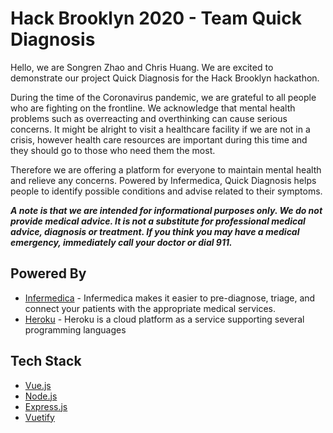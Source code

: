 # Hack Brooklyn 2020 - Team Quick Diagnosis

Hello, we are Songren Zhao and Chris Huang. We are excited to demonstrate our project Quick Diagnosis for the Hack Brooklyn hackathon.

During the time of the Coronavirus pandemic, we are grateful to all people who are fighting on the frontline. We acknowledge that mental health problems such as overreacting and overthinking can cause serious concerns. It might be alright to visit a healthcare facility if we are not in a crisis, however health care resources are important during this time and they should go to those who need them the most. 

Therefore we are offering a platform for everyone to maintain mental health and relieve any concerns. Powered by Infermedica, Quick Diagnosis helps people to identify possible conditions and advise related to their symptoms. 

**_A note is that we are intended for informational purposes only. We do not provide medical advice. It is not a substitute for professional medical advice, diagnosis or treatment. If you think you may have a medical emergency, immediately call your doctor or dial 911._**

## Powered By

- [Infermedica](https://developer.infermedica.com/docs/introduction) - Infermedica makes it easier to pre-diagnose, triage, and connect your patients with the appropriate medical services.
- [Heroku](https://www.heroku.com/) - Heroku is a cloud platform as a service supporting several programming languages

## Tech Stack

- [Vue.js](https://vuejs.org/)
- [Node.js](https://nodejs.org/en/)
- [Express.js](https://expressjs.com/)
- [Vuetify](https://vuetifyjs.com/en/)
